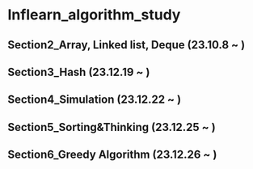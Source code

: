 # Inflearn_algorithm_study
## Section2_Array, Linked list, Deque (23.10.8 ~ )
## Section3_Hash (23.12.19 ~ )
## Section4_Simulation (23.12.22 ~ )
## Section5_Sorting&Thinking (23.12.25 ~ )
## Section6_Greedy Algorithm (23.12.26 ~ )